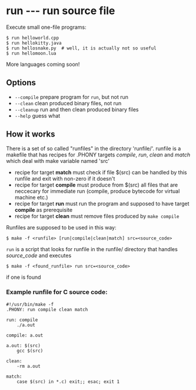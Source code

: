 # run --- run source file

Execute small one-file programs:

```
$ run helloworld.cpp
$ run hellokitty.java
$ run hellosnake.py  # well, it is actually not so useful
$ run hellomoon.lua
```

More languages coming soon!


## Options

* `--compile` prepare program for `run`, but not run
* `--clean` clean produced binary files, not run
* `--cleanup` run and then clean produced binary files
* `--help` guess what


## How it works

There is a set of so called "runfiles" in the directory 'runfile/'. runfile is a makefile that has recipes for .PHONY targets *compile*, *run*, *clean* and *match* which deal with make variable named 'src'

* recipe for target **match** must check if file $(src) can be handled by this runfile and exit with non-zero if it doesn't
* recipe for target **compile** must produce from $(src) all files that are neccecary for immediate run (compile, produce bytecode for virtual machine etc.)
* recipe for target **run** must run the program and supposed to have target **compile** as prerequisite
* recipe for target **clean** must remove files produced by `make compile`

Runfiles are supposed to be used in this way:

```
$ make -f <runfile> [run|compile|clean|match] src=<source_code>
```

`run` is a script that looks for runfile in the runfile/ directory that handles *source_code* and executes
```
$ make -f <found_runfile> run src=<source_code>
```
if one is found

### Example runfile for C source code:
```
#!/usr/bin/make -f
.PHONY: run compile clean match

run: compile
	./a.out

compile: a.out

a.out: $(src)
	gcc $(src)

clean:
	-rm a.out

match:
	case $(src) in *.c) exit;; esac; exit 1
```
